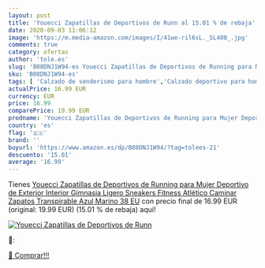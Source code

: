 ```yaml
---
layout: post
title: 'Youecci Zapatillas de Deportivos de Runn al 15.01 % de rebaja'
date: 2020-09-03 11:06:12
image: 'https://m.media-amazon.com/images/I/41we-ril6sL._SL400_.jpg'
comments: true
category: ofertas
author: 'tole.es'
slug: 'B08DNJ1W94-es Youecci Zapatillas de Deportivos de Running para Mujer...'
sku: 'B08DNJ1W94-es'
tags: [ 'Calzado de senderismo para hombre','Calzado deportivo para hombre','Chanclas y sandalias de piscina para hombre','Zapatillas de senderismo para hombre','Zapatillas y calzado deportivo para hombre','Zapatos','Zapatos para hombre','Zapatos y complementos','zapatos', ]
actualPrice: 16.99 EUR
currency: EUR
price: 16.99
comparePrice: 19.99 EUR
prodname: 'Youecci Zapatillas de Deportivos de Running para Mujer Deportivo de Exterior Interior Gimnasia Ligero Sneakers Fitness Atlético Caminar Zapatos Transpirable Azul Marino 38 EU'
country: 'es'
flag: '🇪🇸'
brand: ''
buyurl: 'https://www.amazon.es/dp/B08DNJ1W94/?tag=tolees-21'
descuento: '15.01'
average: '16.99'
---
```


Tienes [Youecci Zapatillas de Deportivos de Running para Mujer Deportivo de Exterior Interior Gimnasia Ligero Sneakers Fitness Atlético Caminar Zapatos Transpirable Azul Marino 38 EU](https://www.amazon.es/dp/B08DNJ1W94/?tag=tolees-21) con precio final de  16.99 EUR (original: 19.99 EUR) (15.01 %  de rebaja) aqui!

[![Youecci Zapatillas de Deportivos de Runn](https://m.media-amazon.com/images/I/41we-ril6sL._SL400_.jpg)](https://www.amazon.es/dp/B08DNJ1W94/?tag=tolees-21)

🔎:


[🛒 Comprar!!!](https://www.amazon.es/dp/B08DNJ1W94/?tag=tolees-21)
